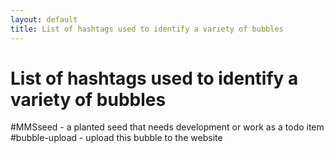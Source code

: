 ```yaml
---
layout: default
title: List of hashtags used to identify a variety of bubbles
---
```

# List of hashtags used to identify a variety of bubbles

#MMSseed - a planted seed that needs development or work as a todo item
#bubble-upload - upload this bubble to the website 
